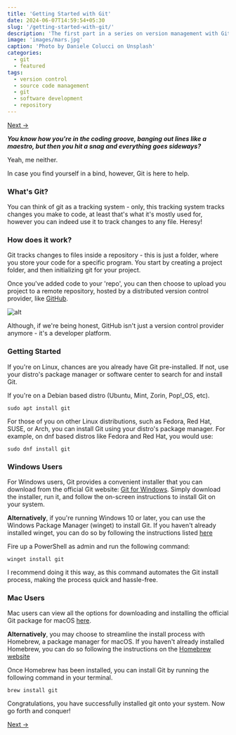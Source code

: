 ```yaml
---
title: 'Getting Started with Git'
date: 2024-06-07T14:59:54+05:30
slug: '/getting-started-with-git/'
description: 'The first part in a series on version management with Git'
image: 'images/mars.jpg'
caption: 'Photo by Daniele Colucci on Unsplash'
categories:
  - git
  - featured
tags:
  - version control
  - source code management
  - git
  - software development
  - repository
---
```


[Next &rarr;](/posts/creating-your-first-git-repository/)

***You know how you're in the coding groove, banging out lines like a maestro, but then you hit a snag and everything goes sideways?***

Yeah, me neither.

In case you find yourself in a bind, however, Git is here to help.

### What's Git?

You can think of git as a tracking system - only, this tracking system tracks changes you make to code, at least that's what it's mostly used for, however you can indeed use it to track changes to any file. Heresy!

### How does it work?

Git tracks changes to files inside a repository - this is just a folder, where you store your code for a specific program. You start by creating a project folder, and then initializing git for your project.

Once you've added code to your 'repo', you can then choose to upload you project to a remote repository, hosted by a distributed version control provider, like [GitHub](https://github.com).

![alt](https://www.startpage.com/av/proxy-image?piurl=https%3A%2F%2Ftse1.mm.bing.net%2Fth%3Fid%3DOIP.YyOMn9wj8tZCEyCPTYGlegHaHa%26pid%3DApi&sp=1722720444T387e413b3203362f99b78e90327ac5fd4dbd1b682648e98761c4e16a425e1209)

Although, if we're being honest, GitHub isn't just a version control provider anymore - it's a developer platform.

### Getting Started

If you're on Linux, chances are you already have Git pre-installed. If not, use your distro's package manager or software center to search for and install Git.

If you're on a Debian based distro (Ubuntu, Mint, Zorin, Pop!_OS, etc).

```
sudo apt install git
```

For those of you on other Linux distributions, such as Fedora, Red Hat, SUSE, or Arch, you can install Git using your distro's package manager. For example, on dnf based distros like Fedora and Red Hat, you would use:

```
sudo dnf install git
```

### Windows Users

For Windows users, Git provides a convenient installer that you can download from the official Git website: [Git for Windows](https://git-scm.com/download/win). Simply download the installer, run it, and follow the on-screen instructions to install Git on your system.

**Alternatively**, if you're running Windows 10 or later, you can use the Windows Package Manager (winget) to install Git. If you haven't already installed winget, you can do so by following the instructions listed [here](https://learn.microsoft.com/en-us/windows/package-manager/winget/) 

Fire up a PowerShell as admin and run the following command:

```
winget install git
```

I recommend doing it this way, as this command automates the Git install process, making the process quick and hassle-free.

### Mac Users

Mac users can view all the options for downloading and installing the official Git package for macOS [here](https://git-scm.com/download/mac).

**Alternatively**, you may choose to streamline the install process with Homebrew, a package manager for macOS. If you haven't already installed Homebrew, you can do so following the instructions on the [Homebrew website](https://brew.sh)

Once Homebrew has been installed, you can install Git by running the following command in your terminal.

```
brew install git
```

Congratulations, you have successfully installed git onto your system. Now go forth and conquer!

[Next &rarr;](/posts/creating-your-first-git-repository/)
